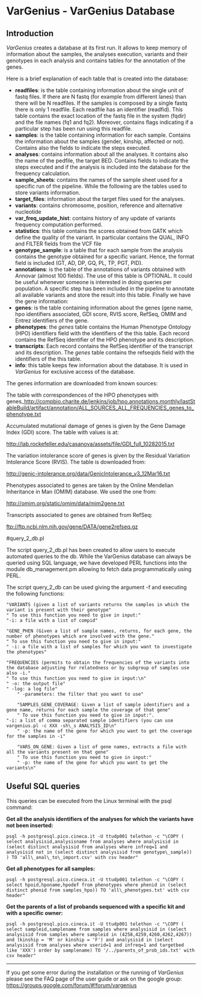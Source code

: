 # VarGenius - VarGenius Database


## Introduction
*VarGenius* creates a database at its first run. It allows to keep memory of information about the samples, the analyses execution, variants and their genotypes in each analysis and contains tables for the annotation of the genes.

Here is a brief explanation of each table that is created into the database:

  - **readfiles**: is the table containing information about the single unit of fastq files. If there are N fastq (for example from different lanes) than there will be N readfiles. If the samples is composed by a single fastq there is only 1 readfile. Each readfile has an identifier (readfid). This table contains the exact location of the fastq file in the system (fqdir) and the file names (fq1 and fq2). Moreover, contains flags indicating if a particular step has been run using this readfile.
  - **samples**: is the table containing information for each sample. Contains the information about the samples (gender, kinship, affected or not). Contains also the fields to indicate the steps executed.
  - **analyses**: contains information about all the analyses. It contains also the name of the pedfile, the target BED. Contains fields to indicate the steps executed and if the analysis is included into the database for the frequency calculation.
  - **sample_sheets**: contains the names of the sample sheet used for a specific run of the pipeline.
While the following are the tables used to store variants information. 
  - **target_files**: information about the target files used for the analyses.
  - **variants**: contains chromosome, position, reference  and alternative nucleotide
  - **var_freq_update_hist**: contains history of any update of variants frequency computation performed.
  - **statistics**: this table contains the scores obtained from GATK which define the quality of the variant. In particular contains the QUAL, INFO and FILTER fields from the VCF file
  - **genotype_sample**: is a table that for each sample from the analysis contains the genotype obtained for a specific variant. Hence, the format field is included (GT, AD, DP, GQ, PL, TP, PGT, PID).
  - **annotations**: is the table of the annotations of variants obtained with Annovar (almost 100 fields). The use of this table is OPTIONAL. It could be useful whenever someone is interested in doing queries per population. A specific step has been included in the pipeline to annotate all available variants and store the result into this table.
Finally we have the gene information:
  - **genes**: is the table containing information about the genes (gene name, hpo identifiers associated, GDI score, RVIS score, RefSeq, OMIM and Entrez identifiers of the gene.
  - **phenotypes**: the *genes* table contains the Human Phenotype Ontology (HPO) identifiers field with the identifiers of the this table. Each record contains the RefSeq identifier of the HPO phenotype and its description.
  - **transcripts**:  Each record contains the RefSeq identifier of the transcript and its description. The *genes* table contains the refseqids field with the identifiers of the this table.
  - **info**: this table keeps few information about the database. It is used in *VarGenius* for exclusive access of the database.

The genes information are downloaded from known sources:

The table with correspondences of the HPO phenotypes with genes_http://compbio.charite.de/jenkins/job/hpo.annotations.monthly/lastStableBuild/artifact/annotation/ALL_SOURCES_ALL_FREQUENCIES_genes_to_phenotype.txt

Accumulated mutational damage of genes is given by the Gene Damage Index (GDI) score. The table with values is at:

http://lab.rockefeller.edu/casanova/assets/file/GDI_full_10282015.txt

The variation intolerance score of genes is given by the Residual Variation Intolerance Score (RVIS). The table is downloaded from:

http://genic-intolerance.org/data/GenicIntolerance_v3_12Mar16.txt

Phenotypes associated to genes are taken by the Online Mendelian Inheritance in Man (OMIM) database. We used the one from:

http://omim.org/static/omim/data/mim2gene.txt

Transcripts associated to genes are obtained from RefSeq:

ftp://ftp.ncbi.nlm.nih.gov/gene/DATA/gene2refseq.gz 


#query_2_db.pl

The script query_2_db.pl has been created to allow users to execute automated queries to the db. While the VarGenius database can always be queried using SQL language, we have developed PERL functions into the module db_management.pm allowing to fetch data programmatically using PERL.

The script query_2_db can be used giving the argument -f and executing the following functions:

	"VARIANTS (given a list of variants returns the samples in which the variant is present with their genotype"
	" To use this function you need to give in input:"
	"-i: a file with a list of compid"
          					
	"GENE_PHEN (Given a list of sample names, returns, for each gene, the number of phenotypes which are involved with the gene."
	" To use this function you need to give in input:"
	" -i: a file with a list of samples for which you want to investigate the phenotypes"
								
	"FREQUENCIES (permits to obtain the frequencies of the variants into the database adjusting for relatedness or by subgroup of samples use also -i."
	" To use this function you need to give in input:\n"
	" -o: the output file"
	" -log: a log file"
        " -parameters: the filter that you want to use"
          
        "SAMPLES_GENE_COVERAGE: Given a list of sample identifiers and a gene name, returns for each sample the coverage of that gene"
        " To use this function you need to give in input:".
	"-i: a list of comma separated sample identifiers (you can use vargenius.pl -c XXX -sh\_s ANALYSIS_ID\n"
        " -p: the name of the gene for which you want to get the coverage for the samples in -i"
          
        "VARS_ON_GENE: Given a list of gene names, extracts a file with all the variants present on that gene"
        " To use this function you need to give in input:"
        " -p: the name of the gene for which you want to get the variants\n"


## Useful SQL queries

This queries can be executed from the Linux terminal with the psql command:

**Get all the analysis identifiers of the analyses for which the variants have not been inserted:**

```
psql -h postgresql.pico.cineca.it -U ttudp001 telethon -c "\COPY ( select analysisid,analysisname from analyses where analysisid in (select distinct analysisid from analyses where infreq=1 and analysisid not in (select distinct analysisid from genotype\_sample)) ) TO 'all\_anal\_to\_import.csv' with csv header"
```

**Get all phenotypes for all samples:**

```
psql -h postgresql.pico.cineca.it -U ttudp001 telethon -c "\COPY ( select hpoid,hponame,hpodef from phenotypes where phenid in (select distinct phenid from samples_hpo)) TO 'all\_phenotypes.txt' with csv header"
```

**Get the parents of a list of probands sequenced with a specific kit and with a specific owner:**

```
psql -h postgresql.pico.cineca.it -U ttudp001 telethon -c "\COPY ( select sampleid,samplename from samples where analysisid in (select analysisid from samples where sampleid in (4258,4259,4260,4262,4267)) and (kinship = 'M' or kinship = 'F') and analysisid in (select analysisid from analyses where userid=1 and infreq=1 and targetbed like 'XXX') order by samplename) TO '/../parents_of_prob_ids.txt' with csv header"
```



---------------------------------

If you get some error during the installation or the running of *VarGenius* please see the FAQ page of the user guide or ask on the google group: https://groups.google.com/forum/#!forum/vargenius
